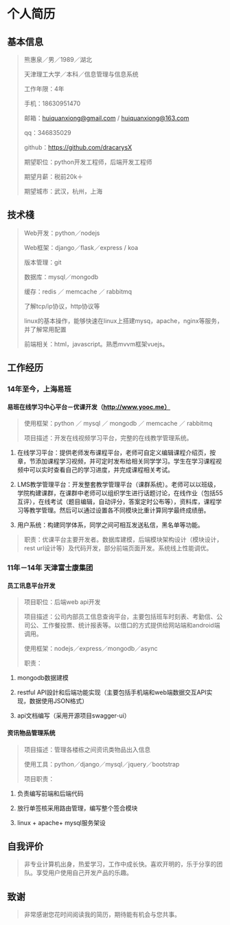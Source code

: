 # 个人简历

## 基本信息

> 熊惠泉／男／1989／湖北  
> 
> 天津理工大学／本科／信息管理与信息系统  
> 
> 工作年限：4年  
> 
> 手机：18630951470  
> 
> 邮箱：huiquanxiong@gmail.com / huiquanxiong@163.com
>     
> qq：346835029  
> 
> github：https://github.com/dracarysX    
> 
> 期望职位：python开发工程师，后端开发工程师   
> 
> 期望月薪：税前20k＋  
> 
> 期望城市：武汉，杭州，上海 

## 技术棧

> Web开发：python／nodejs  
> 
> Web框架：django／flask／express / koa 
>   
> 版本管理：git  
> 
> 数据库：mysql／mongodb  
> 
> 缓存：redis ／ memcache ／ rabbitmq  
> 
> 了解tcp/ip协议，http协议等  
> 
> linux的基本操作，能够快速在linux上搭建mysq，apache，nginx等服务，并了解常用配置  
> 
> 前端相关：html，javascript。熟悉mvvm框架vuejs。

## 工作经历

### 14年至今，上海易班

#### 易班在线学习中心平台－优课开发（http://www.yooc.me）   
> 使用框架：python ／ mysql ／ mongodb ／ memcache ／ rabbitmq   
> 
> 项目描述：开发在线视频学习平台，完整的在线教学管理系统。  
> 
1. 在线学习平台：提供老师发布课程平台，老师可自定义编辑课程介绍页，按章，节添加课程学习视频，并可定时发布给相关同学学习。学生在学习课程视频中可以实时查看自己的学习进度，并完成课程相关考试。  
>
2. LMS教学管理平台：开发整套教学管理平台（课群系统）。老师可以以班级，学院构建课群，在课群中老师可以组织学生进行话题讨论，在线作业（包括55互评），在线考试（题目编辑，自动评分，答案定时公布等），资料库，课程学习等教学管理。然后可以通过设置各不同模块比重计算同学最终成绩册。  
>
3. 用户系统：构建同学体系，同学之间可相互发送私信，黑名单等功能。  

> 职责：优课平台主要开发者。数据库建模，后端模块架构设计（模块设计，rest url设计等）及代码开发，部分前端页面开发。系统线上性能调优。

### 11年－14年 天津富士康集团

#### 员工讯息平台开发  

> 项目职位：后端web api开发  
> 
> 项目描述：公司内部员工信息查询平台，主要包括班车时刻表、考勤信、公司公、工作餐投票、统计报表等。以借口的方式提供给网站端和android端调用。  
> 
> 使用框架：nodejs／express／mongodb／async  
> 
> 职责： 
>  
1. mongodb数据建模  
>
2. restful API設計和后端功能实现（主要包括手机端和web端数据交互API实现，数据使用JSON格式）  
>
3. api文档编写（采用开源项目swagger-ui）  

#### 资讯物品管理系统

> 项目描述：管理各楼栋之间资讯类物品出入信息  
>   
> 使用工具：python／django／mysql／jquery／bootstrap 
>  
> 项目职责：
>    
1. 负责编写前端和后端代码  
>
2. 放行单签核采用路由管理，编写整个签合模块   
>
3. linux + apache+ mysql服务架设  

## 自我评价

> 非专业计算机出身，热爱学习，工作中成长快。喜欢开明的，乐于分享的团队。享受用户使用自己开发产品的乐趣。

## 致谢

> 非常感谢您花时间阅读我的简历，期待能有机会与您共事。